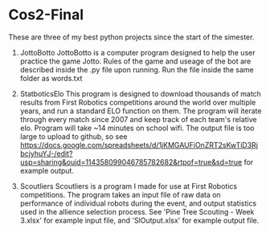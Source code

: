 # Cos2-Final

These are three of my best python projects since the start of the simester.

1) JottoBotto
   JottoBotto is a computer program designed to help the user practice the game Jotto. Rules of the game 
   and useage of the bot are described inside the .py file upon running. Run the file inside the same folder 
   as words.txt

2) StatboticsElo
   This program is designed to download thousands of match results from First Robotics competitions around the
   world over multiple years, and run a standard ELO function on them. The program will iterate through every
   match since 2007 and keep track of each team's relative elo. Program will take ~14 minutes on school wifi.
   The output file is too large to upload to github, so see
   https://docs.google.com/spreadsheets/d/1jKMGAUFiOnZRT2sKwTiD3RjbcjyhuYJ-/edit?usp=sharing&ouid=114358099046785782682&rtpof=true&sd=true
   for example output.

3) Scoutliers
   Scoutliers is a program I made for use at First Robotics competitions. The program takes an input file of
   raw data on performance of individual robots during the event, and output statistics used in the allience
   selection process. See 'Pine Tree Scouting - Week 3.xlsx' for example input file, and 'SlOutput.xlsx' for
   example output file.
